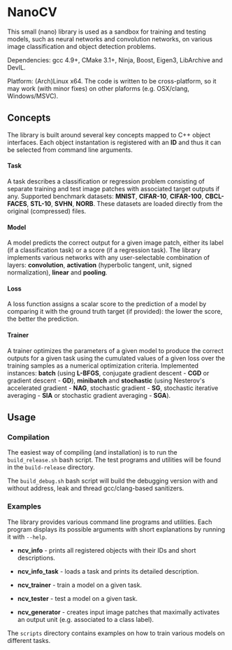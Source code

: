 # NanoCV

This small (nano) library is used as a sandbox for training and testing models, such as neural networks and convolution networks, on various image classification and object detection problems. 

Dependencies: gcc 4.9+, CMake 3.1+, Ninja, Boost, Eigen3, LibArchive and DevIL. 

Platform: (Arch)Linux x64. The code is written to be cross-platform, so it may work (with minor fixes) on other plaforms (e.g. OSX/clang, Windows/MSVC).

## Concepts

The library is built around several key concepts mapped to C++ object interfaces. Each object instantation is registered with an **ID** and thus it can be selected 
from command line arguments.

#### Task

A task describes a classification or regression problem consisting of separate training and test image patches with associated target outputs if any. Supported benchmark 
datasets: **MNIST**, **CIFAR-10**, **CIFAR-100**, **CBCL-FACES**, **STL-10**, **SVHN**, **NORB**. These datasets are loaded directly from the original (compressed) files.

#### Model

A model predicts the correct output for a given image patch, either its label (if a classification task) or a score (if a regression task). The library 
implements various networks with any user-selectable combination of layers: **convolution**, **activation** (hyperbolic tangent, unit, signed 
normalization), **linear** and **pooling**.

#### Loss 

A loss function assigns a scalar score to the prediction of a model by comparing it with the ground truth target (if provided): the lower the score, the better the prediction.

#### Trainer

A trainer optimizes the parameters of a given model to produce the correct outputs for a given task using the cumulated values of a given loss over the training samples as 
a numerical optimization criteria. Implemented instances: **batch** (using **L-BFGS**, conjugate gradient descent - **CGD** or gradient descent - **GD**), **minibatch** 
and **stochastic** (using Nesterov's accelerated gradient - **NAG**, stochastic gradient - **SG**, stochastic iterative averaging - **SIA** or stochastic gradient averaging - **SGA**).

## Usage

### Compilation

The easiest way of compiling (and installation) is to run the `build_release.sh` bash script. The test programs and utilities will be found in the `build-release` directory.

The `build_debug.sh` bash script will build the debugging version with and without address, leak and thread gcc/clang-based sanitizers.

### Examples

The library provides various command line programs and utilities. Each program displays its possible arguments with short explanations by running it with `--help`.

* **ncv_info** - prints all registered objects with their IDs and short descriptions.

* **ncv_info_task** - loads a task and prints its detailed description.

* **ncv_trainer** - train a model on a given task.

* **ncv_tester** - test a model on a given task.

* **ncv_generator** - creates input image patches that maximally activates an output unit (e.g. associated to a class label).

The `scripts` directory contains examples on how to train various models on different tasks.




 
